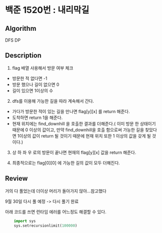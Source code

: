 # 백준 1520번 : 내리막길

## Algorithm

DFS
DP

## Description

1. flag 배열 사용해서 방문 여부 체크
  + 방문한 적 없다면 -1
  + 방문 했으나 길이 없으면 0
  + 길이 있으면 1이상의 수
  
2. dfs를 이용해 가능한 길을 따라 계속해서 간다.
  + 가다가 방문한 적이 있는 길을 만나면 flag[y][x] 를 return 해준다.
  + 도착하면 return 1을 해준다.
  + 현재 위치에는 find_downhill 을 호출한 결과를 더해준다.( 이미 방문 한 상태이기 때문에 0 이상의 값이고, 만약 find_downhill을 호출 함으로써 가능한 길을 찾았다면 1이상의 값이 return 될 것이기 때문에 현재 위치 또한 1 이상의 값을 갖게 될 것이다.)
  
  
3. 상 하 좌 우 로의 방문이 끝나면 현재의 flag[y][x] 값을 return 해준다.

4. 최종적으로는 flag[0][0] 에 가능한 길의 값이 모두 더해진다.

## Review

거의 다 풀었는데 더이상 머리가 돌아가지 않아...참고했다

9월 30일 다시 풀 예정 -> 다시 풀기 완료

아래 코드를 쓰면 런타임 에러를 어느정도 해결할 수 있다.

``` python
    import sys
    sys.setrecursionlimit(100000)

```
